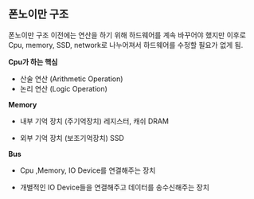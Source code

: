 <h2>폰노이만 구조</h2>

폰노이만 구조 이전에는 연산을 하기 위해 하드웨어를 계속 바꾸어야 했지만 이후로 Cpu, memory, SSD, network로 나누어져서 하드웨어를 수정할 필요가 없게 됨.


**Cpu가 하는 핵심**

- 산술 연산 (Arithmetic Operation)
- 논리 연산 (Logic Operation)

 **Memory**

- 내부 기억 장치 (주기억장치)
레지스터, 캐쉬
DRAM


- 외부 기억 장치 (보조기억장치)
SSD


**Bus**

- Cpu ,Memory, IO Device를 연결해주는 장치

- 개별적인 IO Device들을 연결해주고 데이터를 송수신해주는 장치
